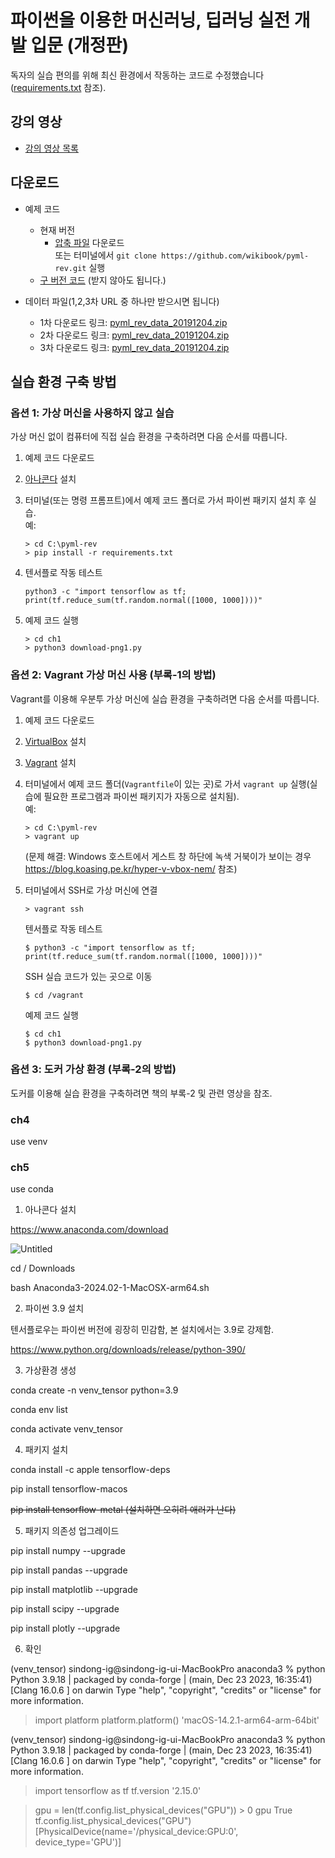 # 파이썬을 이용한 머신러닝, 딥러닝 실전 개발 입문 (개정판)

독자의 실습 편의를 위해 최신 환경에서 작동하는 코드로 수정했습니다([requirements.txt](requirements.txt) 참조).

## 강의 영상

- [강의 영상 목록](lecture_video_list.md)

## 다운로드

- 예제 코드
  - 현재 버전
      - [압축 파일](https://github.com/wikibook/pyml-rev/archive/refs/heads/main.zip) 다운로드  
         또는 터미널에서 `git clone https://github.com/wikibook/pyml-rev.git` 실행
  - [구 버전 코드](https://drive.google.com/uc?export=download&id=17YpSzwuQzuR79d48EiNmAu1uCeJwAkX1) (받지 않아도 됩니다.)

- 데이터 파일(1,2,3차 URL 중 하나만 받으시면 됩니다)
  - 1차 다운로드 링크: [pyml_rev_data_20191204.zip](https://drive.google.com/uc?export=download&id=1FEGuJTOwFaz1Zz3gRSIXV-Y-HCMf1-1U)
  - 2차 다운로드 링크: [pyml_rev_data_20191204.zip](https://drive.google.com/uc?export=download&id=1eGFjTtwqJWobqz_kvs84Wya411lcHLsX)
  - 3차 다운로드 링크: [pyml_rev_data_20191204.zip](https://drive.google.com/uc?export=download&id=1NxsNavBodYFMRapqQ43AHeBb_9Ks8zwE)

## 실습 환경 구축 방법

### 옵션 1: 가상 머신을 사용하지 않고 실습

가상 머신 없이 컴퓨터에 직접 실습 환경을 구축하려면 다음 순서를 따릅니다.
  1. 예제 코드 다운로드
  1. [아나콘다](https://www.anaconda.com/) 설치
  1. 터미널(또는 명령 프롬프트)에서 예제 코드 폴더로 가서 파이썬 패키지 설치 후 실습.  
     예:
     ```
     > cd C:\pyml-rev
     > pip install -r requirements.txt
     ```
  1. 텐서플로 작동 테스트
     ```
     python3 -c "import tensorflow as tf; print(tf.reduce_sum(tf.random.normal([1000, 1000])))"
     ```

  1. 예제 코드 실행
     ```
     > cd ch1
     > python3 download-png1.py
     ```

### 옵션 2: Vagrant 가상 머신 사용 (부록-1의 방법)

Vagrant를 이용해 우분투 가상 머신에 실습 환경을 구축하려면 다음 순서를 따릅니다.

  1. 예제 코드 다운로드  
  1. [VirtualBox](https://www.virtualbox.org/) 설치
  1. [Vagrant](https://www.vagrantup.com/) 설치
  1. 터미널에서 예제 코드 폴더(`Vagrantfile`이 있는 곳)로 가서 `vagrant up` 실행(실습에 필요한 프로그램과 파이썬 패키지가 자동으로 설치됨).  
     예:
     ```
     > cd C:\pyml-rev
     > vagrant up
     ```
     (문제 해결: Windows 호스트에서 게스트 창 하단에 녹색 거북이가 보이는 경우 https://blog.koasing.pe.kr/hyper-v-vbox-nem/ 참조)
  1. 터미널에서 SSH로 가상 머신에 연결  
     ```
     > vagrant ssh
     ```
     텐서플로 작동 테스트  
     ```
     $ python3 -c "import tensorflow as tf; print(tf.reduce_sum(tf.random.normal([1000, 1000])))"
     ```
     
     SSH 실습 코드가 있는 곳으로 이동
     
     ```
     $ cd /vagrant
     ```
     
     예제 코드 실행  
      
     ```
     $ cd ch1
     $ python3 download-png1.py
     ```
     
### 옵션 3: 도커 가상 환경 (부록-2의 방법)

도커를 이용해 실습 환경을 구축하려면 책의 부록-2 및 관련 영상을 참조.


### ch4 
use venv 


### ch5 
use conda

1. 아나콘다 설치 

https://www.anaconda.com/download

![Untitled](https://prod-files-secure.s3.us-west-2.amazonaws.com/778ec731-3462-4e0d-9d2c-db986d81d45d/0aca4be5-5754-4ba2-9f4a-31702bfc0251/Untitled.png)

cd / Downloads

bash Anaconda3-2024.02-1-MacOSX-arm64.sh

2. 파이썬 3.9 설치 

텐서플로우는 파이썬 버전에 굉장히 민감함, 본 설치에서는 3.9로 강제함. 

https://www.python.org/downloads/release/python-390/

3. 가상환경 생성

conda create -n venv_tensor python=3.9

conda env list

conda activate venv_tensor

4. 패키지 설치

conda install -c apple tensorflow-deps

pip install tensorflow-macos

~~pip install tensorflow-metal (설치하면 오히려 애러가 난다)~~

5. 패키지 의존성 업그레이드

pip install numpy --upgrade

pip install pandas --upgrade

pip install matplotlib --upgrade

pip install scipy --upgrade

pip install plotly --upgrade

6. 확인 

(venv_tensor) sindong-ig@sindong-ig-ui-MacBookPro anaconda3 % python
Python 3.9.18 | packaged by conda-forge | (main, Dec 23 2023, 16:35:41)
[Clang 16.0.6 ] on darwin
Type "help", "copyright", "credits" or "license" for more information.

> import platform
platform.platform()
'macOS-14.2.1-arm64-arm-64bit'
> 

(venv_tensor) sindong-ig@sindong-ig-ui-MacBookPro anaconda3 % python
Python 3.9.18 | packaged by conda-forge | (main, Dec 23 2023, 16:35:41)
[Clang 16.0.6 ] on darwin
Type "help", "copyright", "credits" or "license" for more information.

> import tensorflow as tf
tf.version
'2.15.0'
> 

> gpu = len(tf.config.list_physical_devices("GPU")) > 0
gpu
True
tf.config.list_physical_devices("GPU")
[PhysicalDevice(name='/physical_device:GPU:0', device_type='GPU')]
>